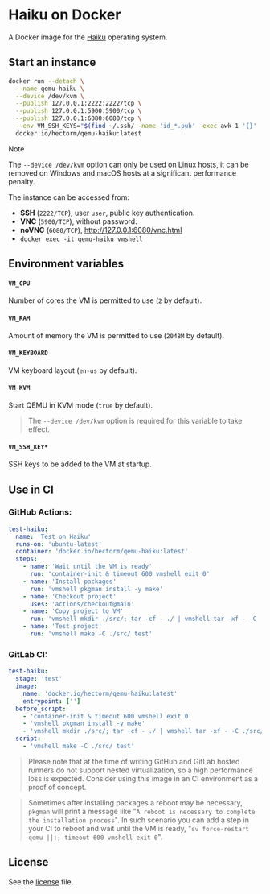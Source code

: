 # Haiku on Docker

A Docker image for the [Haiku](https://www.haiku-os.org) operating system.

## Start an instance
```sh
docker run --detach \
  --name qemu-haiku \
  --device /dev/kvm \
  --publish 127.0.0.1:2222:2222/tcp \
  --publish 127.0.0.1:5900:5900/tcp \
  --publish 127.0.0.1:6080:6080/tcp \
  --env VM_SSH_KEYS="$(find ~/.ssh/ -name 'id_*.pub' -exec awk 1 '{}' ';')" \
  docker.io/hectorm/qemu-haiku:latest
```

> [!NOTE]
> The `--device /dev/kvm` option can only be used on Linux hosts, it can be removed on Windows and macOS hosts at a significant performance penalty.

The instance can be accessed from:
 * **SSH** (`2222/TCP`), user `user`, public key authentication.
 * **VNC** (`5900/TCP`), without password.
 * **noVNC** (`6080/TCP`), http://127.0.0.1:6080/vnc.html
 * `docker exec -it qemu-haiku vmshell`

## Environment variables
#### `VM_CPU`
Number of cores the VM is permitted to use (`2` by default).

#### `VM_RAM`
Amount of memory the VM is permitted to use (`2048M` by default).

#### `VM_KEYBOARD`
VM keyboard layout (`en-us` by default).

#### `VM_KVM`
Start QEMU in KVM mode (`true` by default).
> The `--device /dev/kvm` option is required for this variable to take effect.

#### `VM_SSH_KEY*`
SSH keys to be added to the VM at startup.

## Use in CI

### GitHub Actions:

```yaml
test-haiku:
  name: 'Test on Haiku'
  runs-on: 'ubuntu-latest'
  container: 'docker.io/hectorm/qemu-haiku:latest'
  steps:
    - name: 'Wait until the VM is ready'
      run: 'container-init & timeout 600 vmshell exit 0'
    - name: 'Install packages'
      run: 'vmshell pkgman install -y make'
    - name: 'Checkout project'
      uses: 'actions/checkout@main'
    - name: 'Copy project to VM'
      run: 'vmshell mkdir ./src/; tar -cf - ./ | vmshell tar -xf - -C ./src/'
    - name: 'Test project'
      run: 'vmshell make -C ./src/ test'
```

### GitLab CI:

```yaml
test-haiku:
  stage: 'test'
  image:
    name: 'docker.io/hectorm/qemu-haiku:latest'
    entrypoint: ['']
  before_script:
    - 'container-init & timeout 600 vmshell exit 0'
    - 'vmshell pkgman install -y make'
    - 'vmshell mkdir ./src/; tar -cf - ./ | vmshell tar -xf - -C ./src/'
  script:
    - 'vmshell make -C ./src/ test'
```

> Please note that at the time of writing GitHub and GitLab hosted runners do not support nested virtualization, so a high performance loss is expected. Consider using this image in an CI environment as a proof of concept.

> Sometimes after installing packages a reboot may be necessary, `pkgman` will print a message like "`A reboot is necessary to complete the installation process`". In such scenario you can add a step in your CI to reboot and wait until the VM is ready, "`sv force-restart qemu ||:; timeout 600 vmshell exit 0`".

## License
See the [license](LICENSE.md) file.
